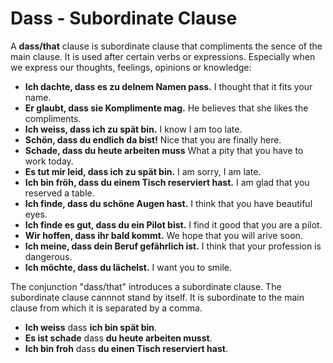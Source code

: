 # Dass - Subordinate Clause

A **dass/that** clause is subordinate clause that compliments the sence of the main clause. It is used after certain verbs or expressions.
Especially when we express our thoughts, feelings, opinions or knowledge:

-  **Ich dachte, dass es zu delnem Namen pass.** I thought that it fits your name.
-  **Er glaubt, dass sie Komplimente mag.** He believes that she likes the compliments.
-  **Ich weiss, dass ich zu spät bin.** I know I am too late.
-  **Schön, dass du endlich da bist!** Nice that you are finally here.
-  **Schade, dass du heute arbeiten muss** What a pity that you have to work today.
-  **Es tut mir leid, dass ich zu spät bin.** I am sorry, I am late.
-  **Ich bin fröh, dass du einem Tisch reserviert hast.** I am glad that you reserved a table.
-  **Ich finde, dass du schöne Augen hast.** I think that you have beautiful eyes.
-  **Ich finde es gut, dass du ein Pilot bist.** I find it good that you are a pilot.
-  **Wir hoffen, dass ihr bald kommt.** We hope that you will arive soon.
-  **Ich meine, dass dein Beruf gefährlich ist.** I think that your profession is dangerous.
-  **Ich möchte, dass du lächelst.** I want you to smile.

The conjunction "dass/that" introduces a subordinate clause.
The subordinate clause cannnot stand by itself. It is subordinate to the main clause from which it is separated by a comma.

-  **Ich weiss** dass **ich bin spät bin**.
-  **Es ist schade** dass **du heute arbeiten musst**.
-  **Ich bin froh** dass **du einen Tisch reserviert hast**.
